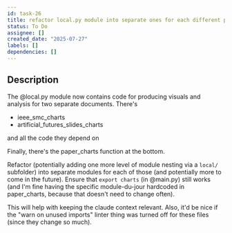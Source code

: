 ```yaml
---
id: task-26
title: refactor local.py module into separate ones for each different paper/deck
status: To Do
assignee: []
created_date: "2025-07-27"
labels: []
dependencies: []
---
```


## Description

The @local.py module now contains code for producing visuals and analysis for
two separate documents. There's

- ieee_smc_charts
- artificial_futures_slides_charts

and all the code they depend on

Finally, there's the paper_charts function at the bottom.

Refactor (potentially adding one more level of module nesting via a `local/`
subfolder) into separate modules for each of those (and potentially more to come
in the future). Ensure that `export charts` (in @main.py) still works (and I'm
fine having the specific module-du-jour hardcoded in paper_charts, because that
doesn't need to change often).

This will help with keeping the claude context relevant. Also, it'd be nice if
the "warn on unused imports" linter thing was turned off for these files (since
they change so much).
